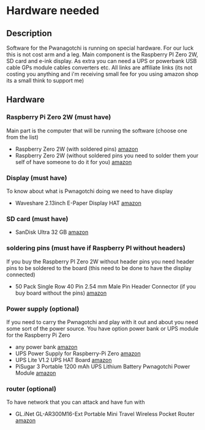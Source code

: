 # Hardware needed

## Description

Software for the Pwanagotchi is running on special hardware. For our luck this is not cost arm and a leg.
Main component is the Raspberry PI Zero 2W, SD card and e-ink display. As extra you can need a UPS or powerbank USB cable GPs module cables converters etc.
All links are affiliate links (its not costing you anything and i'm receiving small fee for you using amazon shop its a small think to support me)

## Hardware 

### Raspberry Pi Zero 2W (must have)

Main part is the computer that will be running the software (choose one from the list)

- Raspberry Zero 2W (with soldered pins) [amazon](https://amzn.to/4cYmkTl)
- Raspberry Zero 2W (without soldered pins you need to solder them your self of have someone to do it for you) [amazon](https://amzn.to/3MCxkuM)

### Display (must have)

To know about what is Pwnagotchi doing we need to have display

- Waveshare 2.13inch E-Paper Display HAT [amazon](https://amzn.to/3Xwz0fs)

### SD card (must have)

- SanDisk Ultra 32 GB [amazon](https://amzn.to/4dlCdTP)

### soldering pins (must have if Raspberry PI without headers)

If you buy the Raspberry PI Zero 2W without header pins you need header pins to be soldered to the board (this need to be done to have the display connected)

- 50 Pack Single Row 40 Pin 2.54 mm Male Pin Header Connector (if you buy board without the pins) [amazon](https://amzn.to/4ebBipW)

### Power supply (optional)

If you need to carry the Pwnagotchi and play with it out and about you need some sort of the power source. You have option power bank or UPS module for the Raspberry Pi Zero

- any power bank [amazon](https://amzn.to/4eDkdp4)
- UPS Power Supply for Raspberry-Pi Zero [amazon](https://amzn.to/4g9ljdX)
- UPS Lite V1.2 UPS HAT Board [amazon](https://amzn.to/3TknXn3)
- PiSugar 3 Portable 1200 mAh UPS Lithium Battery Pwnagotchi Power Module [amazon](https://amzn.to/4gj1Aby)

### router (optional)

To have network that you can attack and have fun with 

- GL.iNet GL-AR300M16-Ext Portable Mini Travel Wireless Pocket Router [amazon](https://amzn.to/3zb9F1m)
